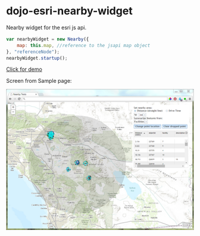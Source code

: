 dojo-esri-nearby-widget
=================
Nearby widget for the esri js api.


```javascript
var nearbyWidget = new Nearby({
	map: this.map, //reference to the jsapi map object
}, "referenceNode");
nearbyWidget.startup();
```

[Click for demo](http://brianbunker.github.com/dojo-esri-nearby-widget)

Screen from Sample page:

![Screenshot](./screenshot.png)
